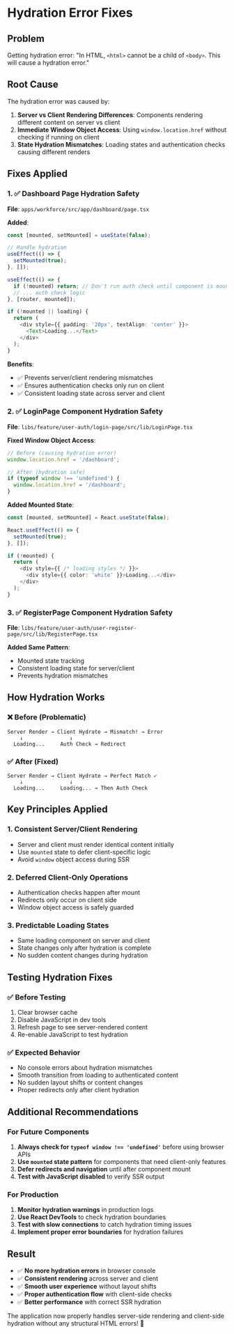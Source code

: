 # Hydration Error Fixes

## Problem
Getting hydration error: "In HTML, `<html>` cannot be a child of `<body>`. This will cause a hydration error."

## Root Cause
The hydration error was caused by:

1. **Server vs Client Rendering Differences**: Components rendering different content on server vs client
2. **Immediate Window Object Access**: Using `window.location.href` without checking if running on client
3. **State Hydration Mismatches**: Loading states and authentication checks causing different renders

## Fixes Applied

### 1. ✅ Dashboard Page Hydration Safety
**File**: `apps/workforce/src/app/dashboard/page.tsx`

**Added**:
```typescript
const [mounted, setMounted] = useState(false);

// Handle hydration
useEffect(() => {
  setMounted(true);
}, []);

useEffect(() => {
  if (!mounted) return; // Don't run auth check until component is mounted
  // ... auth check logic
}, [router, mounted]);

if (!mounted || loading) {
  return (
    <div style={{ padding: '20px', textAlign: 'center' }}>
      <Text>Loading...</Text>
    </div>
  );
}
```

**Benefits**:
- ✅ Prevents server/client rendering mismatches
- ✅ Ensures authentication checks only run on client
- ✅ Consistent loading state across server and client

### 2. ✅ LoginPage Component Hydration Safety
**File**: `libs/feature/user-auth/login-page/src/lib/LoginPage.tsx`

**Fixed Window Object Access**:
```typescript
// Before (causing hydration error)
window.location.href = '/dashboard';

// After (hydration safe)
if (typeof window !== 'undefined') {
  window.location.href = '/dashboard';
}
```

**Added Mounted State**:
```typescript
const [mounted, setMounted] = React.useState(false);

React.useEffect(() => {
  setMounted(true);
}, []);

if (!mounted) {
  return (
    <div style={{ /* loading styles */ }}>
      <div style={{ color: 'white' }}>Loading...</div>
    </div>
  );
}
```

### 3. ✅ RegisterPage Component Hydration Safety
**File**: `libs/feature/user-auth/user-register-page/src/lib/RegisterPage.tsx`

**Added Same Pattern**:
- Mounted state tracking
- Consistent loading state for server/client
- Prevents hydration mismatches

## How Hydration Works

### ❌ Before (Problematic)
```
Server Render → Client Hydrate → Mismatch! → Error
    ↓               ↓
  Loading...     Auth Check → Redirect
```

### ✅ After (Fixed)
```
Server Render → Client Hydrate → Perfect Match ✓
    ↓               ↓
  Loading...     Loading... → Then Auth Check
```

## Key Principles Applied

### 1. **Consistent Server/Client Rendering**
- Server and client must render identical content initially
- Use `mounted` state to defer client-specific logic
- Avoid `window` object access during SSR

### 2. **Deferred Client-Only Operations**
- Authentication checks happen after mount
- Redirects only occur on client side
- Window object access is safely guarded

### 3. **Predictable Loading States**
- Same loading component on server and client
- State changes only after hydration is complete
- No sudden content changes during hydration

## Testing Hydration Fixes

### ✅ Before Testing
1. Clear browser cache
2. Disable JavaScript in dev tools
3. Refresh page to see server-rendered content
4. Re-enable JavaScript to test hydration

### ✅ Expected Behavior
- No console errors about hydration mismatches
- Smooth transition from loading to authenticated content
- No sudden layout shifts or content changes
- Proper redirects only after client hydration

## Additional Recommendations

### For Future Components
1. **Always check for `typeof window !== 'undefined'`** before using browser APIs
2. **Use `mounted` state pattern** for components that need client-only features
3. **Defer redirects and navigation** until after component mount
4. **Test with JavaScript disabled** to verify SSR output

### For Production
1. **Monitor hydration warnings** in production logs
2. **Use React DevTools** to check hydration boundaries
3. **Test with slow connections** to catch hydration timing issues
4. **Implement proper error boundaries** for hydration failures

## Result
- ✅ **No more hydration errors** in browser console
- ✅ **Consistent rendering** across server and client  
- ✅ **Smooth user experience** without layout shifts
- ✅ **Proper authentication flow** with client-side checks
- ✅ **Better performance** with correct SSR hydration

The application now properly handles server-side rendering and client-side hydration without any structural HTML errors! 🎉
